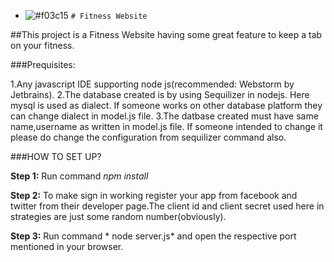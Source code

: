 - ![#f03c15](https://placehold.it/15/f03c15/000000?text=+) `# Fitness Website`

##This project is a Fitness Website having some great feature to keep a tab on your fitness.

###Prequisites:

1.Any javascript IDE supporting node js(recommended: Webstorm by Jetbrains).
2.The database created is by using Sequilizer in nodejs. Here mysql is used as dialect. If someone works on other database
 platform they can change dialect in model.js file.
 3.The datbase created  must have same name,username as written in model.js file. If someone intended to change it please do change the configuration from sequilizer command also.
 
 ###HOW TO SET UP?

**Step 1:** Run command 
      *npm install*
      
**Step 2:** To make sign in working register your app from facebook and twitter from their developer page.The client id and client secret used here in strategies are just some random number(obviously).

**Step 3:** Run command
      * node server.js*
       and open the respective port mentioned in your browser.
